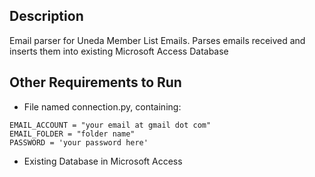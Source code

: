 
Description
-------------
Email parser for Uneda Member List Emails. Parses emails received and inserts them into existing Microsoft Access Database

Other Requirements to Run
--------------
* File named connection.py, containing:

```
EMAIL_ACCOUNT = "your email at gmail dot com"
EMAIL_FOLDER = "folder name"
PASSWORD = 'your password here'
```

* Existing Database in Microsoft Access

